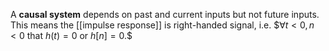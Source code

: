 A **causal system** depends on past and current inputs but not future inputs. This means the [[impulse response]] is right-handed signal, i.e. $$\forall t < 0, n < 0$ that $h(t) = 0$ or $h[n]=0.$$